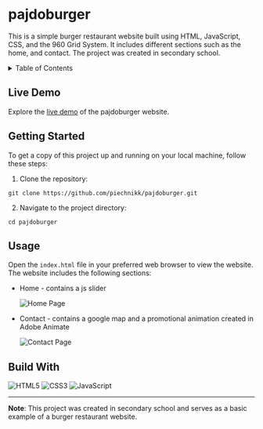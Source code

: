 # pajdoburger

This is a simple burger restaurant website built using HTML, JavaScript, CSS, and the 960 Grid System. It includes different sections such as the home, and contact. The project was created in secondary school.

<details>
  <summary>Table of Contents</summary>
  <ul>
    <li><a href="#live-demo">Live Demo</a></li>
    <li><a href="#getting-started">Getting Started</a></li>
    <li><a href="#usage">Usage</a></li>
    <li><a href="#build-with">Build With</a></li>
  </ul>
</details>

## Live Demo

Explore the [live demo](https://piechnikk.github.io/pajdoburger/) of the pajdoburger website.

## Getting Started

To get a copy of this project up and running on your local machine, follow these steps:

1. Clone the repository: 
```
git clone https://github.com/piechnikk/pajdoburger.git
```
2. Navigate to the project directory: 
```
cd pajdoburger
```

## Usage

Open the `index.html` file in your preferred web browser to view the website. The website includes the following sections:

- Home - contains a js slider

  ![Home Page](https://github.com/piechnikk/pajdoburger/assets/51060535/30473e89-bc3b-438c-8005-578b2934c68b)


- Contact - contains a google map and a promotional animation created in Adobe Animate

  ![Contact Page](https://github.com/piechnikk/pajdoburger/assets/51060535/2d541be7-9b72-4239-8ed8-35fe09005366)


## Build With

<div>
    <img src="https://img.shields.io/badge/HTML5-E34F26?style=for-the-badge&logo=html5&logoColor=white" alt="HTML5"> 
    <img src="https://img.shields.io/badge/CSS3-1572B6?style=for-the-badge&logo=css3&logoColor=white" alt="CSS3">
    <img src="https://img.shields.io/badge/JavaScript-F7DF1E?style=for-the-badge&logo=javascript&logoColor=black" alt="JavaScript">  
</div>

---

**Note**: This project was created in secondary school and serves as a basic example of a burger restaurant website.
